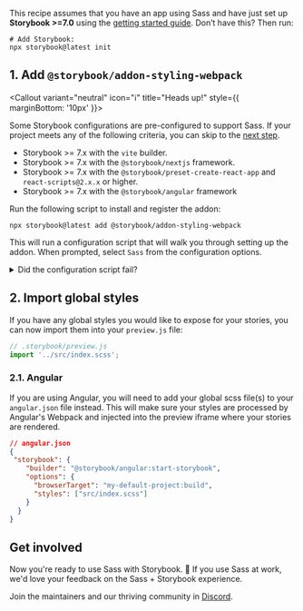 <Callout variant="neutral" icon="ℹ️" title="Prerequisites">

This recipe assumes that you have an app using Sass and have just set up **Storybook >=7.0** using the [getting started guide](/docs/react/get-started/install). Don’t have this? Then run:

```shell
# Add Storybook:
npx storybook@latest init
```

</Callout>

## 1. Add `@storybook/addon-styling-webpack`

<Callout variant="neutral" icon="ℹ️" title="Heads up!" style={{ marginBottom: '10px' }}>

Some Storybook configurations are pre-configured to support Sass. If your project meets any of the following criteria, you can skip to the [next step](#2-import-global-styles).

- Storybook >= 7.x with the `vite` builder.
- Storybook >= 7.x with the `@storybook/nextjs` framework.
- Storybook >= 7.x with the `@storybook/preset-create-react-app` and `react-scripts@2.x.x` or higher.
- Storybook >= 7.x with the `@storybook/angular` framework

</Callout>

Run the following script to install and register the addon:

```shell
npx storybook@latest add @storybook/addon-styling-webpack
```

This will run a configuration script that will walk you through setting up the addon. When prompted, select `Sass` from the configuration options.

<details>
  <summary>Did the configuration script fail?</summary>
  <p>Under the hood, this command runs <code>npx @storybook/auto-config styling</code>, which is responsible for reading your project and attempting to configure your Storybook Webpack for your desired tools. If running that command directly does not resolve your issue, please consider filing a bug report on the <a href="https://github.com/storybookjs/auto-config/issues/new?assignees=&labels=bug&projects=&template=bug_report.md&title=%5BBug%5D" target="_blank">@storybook/auto-config</a> repository so that we can further improve it. For manual configuration instructions for Sass, you can refer to the documentation <a href="https://github.com/storybookjs/addon-styling-webpack" target="_blank">here</a>.</p>
</details>

## 2. Import global styles

If you have any global styles you would like to expose for your stories, you can now import them into your `preview.js` file:

```js
// .storybook/preview.js
import '../src/index.scss';
```

### 2.1. Angular

If you are using Angular, you will need to add your global scss file(s) to your `angular.json` file instead. This will make sure your styles are processed by Angular's Webpack and injected into the preview iframe where your stories are rendered.

```json
// angular.json
{
 "storybook": {
    "builder": "@storybook/angular:start-storybook",
    "options": {
      "browserTarget": "my-default-project:build",
      "styles": ["src/index.scss"]
    }
  } 
}
```

## Get involved

Now you're ready to use Sass with Storybook. 🎉 If you use Sass at work, we'd love your feedback on the Sass + Storybook experience.

Join the maintainers and our thriving community in [Discord](https://discord.gg/storybook).
